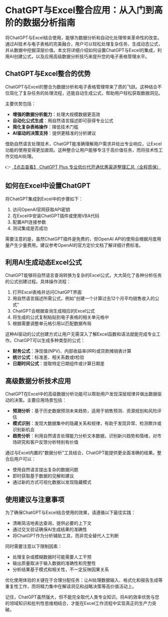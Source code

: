 # ChatGPT与Excel整合应用：从入门到高阶的数据分析指南

将ChatGPT与Excel结合使用，能够为数据分析和自动化处理带来革命性的改变。通过AI技术与电子表格的完美融合，用户可以轻松处理复杂任务、生成动态公式，并从数据中挖掘深层价值。本文将详细介绍如何设置ChatGPT与Excel的集成，利用AI创建公式，以及应用高级数据分析技巧来提升您的电子表格管理水平。

## ChatGPT与Excel整合的优势

ChatGPT与Excel的整合为数据分析和电子表格管理带来了质的飞跃。这种结合不仅简化了复杂任务的处理流程，还能自动生成公式，帮助用户轻松获取数据洞见。

主要优势包括：
- **增强的数据分析能力**：处理大规模数据更高效
- **自动化公式生成**：用自然语言描述即可获得专业公式
- **简化复杂表格操作**：降低技术门槛
- **AI驱动的决策支持**：提供更精准的分析建议

借助自然语言处理技术，ChatGPT能准确理解用户需求并给出专业响应，让Excel功能的使用变得更加直观。这种整合让用户能够专注于高价值任务，而将技术性工作交给AI处理。

👉 [【点击查看】 ChatGPT Plus 专业低价代开通优惠渠道整理汇总（全程质保）](https://bit.ly/DaiKai)

## 如何在Excel中设置ChatGPT

将ChatGPT集成到Excel中的步骤如下：

1. 访问OpenAI官网获取API密钥
2. 在Excel中安装ChatGPT插件或使用VBA代码
3. 配置API连接参数
4. 测试集成是否成功

需要注意的是，虽然ChatGPT插件是免费的，但OpenAI API的使用会根据月度用量产生少量费用。建议参考OpenAI的官方定价文档了解详细计费标准。

## 利用AI生成动态Excel公式

ChatGPT能够将自然语言查询转换为复杂的Excel公式，大大简化了各种分析任务的公式创建过程。具体操作流程：

1. 打开Excel表格并访问ChatGPT界面
2. 用自然语言描述所需公式，例如"创建一个计算过去12个月平均销售收入的公式"
3. ChatGPT会根据查询生成相应的Excel公式
4. 将生成的公式复制粘贴到电子表格的相关单元格中
5. 根据需要调整单元格引用以匹配数据布局

这种AI驱动的公式创建方式让用户无需深入了解Excel函数和语法就能完成专业工作。ChatGPT可以生成多种类型的公式：

- **财务公式**：净现值(NPV)、内部收益率(IRR)或贷款摊销表计算
- **统计公式**：标准差、相关系数或t检验
- **日期时间公式**：提取特定日期组件或计算日期差

## 高级数据分析技术应用

ChatGPT在Excel中的高级数据分析功能可以帮助用户发现深层规律并做出数据驱动的决策。主要应用场景包括：

- **预测分析**：基于历史数据预测未来趋势，适用于销售预测、资源规划和风险评估
- **模式识别**：发现大数据集中的隐藏关系和规律，有助于发现异常、检测欺诈或识别新机会
- **趋势分析**：利用自然语言处理能力分析文本数据，识别新兴趋势和情绪，对市场研究和客户反馈分析特别有价值

通过与Excel内置的"数据分析"工具结合，ChatGPT能提供更全面准确的结果。整合后用户可以：

- 使用自然语言提出复杂的数据问题
- 即时获取基于数据的见解和建议
- 通过新的方式可视化数据以发现隐藏模式

## 使用建议与注意事项

为了确保ChatGPT与Excel结合使用的效果，请遵循以下最佳实践：

- 清晰简洁地表达查询，提供必要的上下文
- 通过交叉验证确保AI生成结果的准确性
- 将ChatGPT作为分析辅助工具，而非完全替代人工判断

同时需要注意以下限制因素：
- 处理复杂或模糊数据时可能需要人工干预
- 输出质量取决于输入数据的准确性和完整性
- 分析结果基于模式和相关性，不一定反映因果关系

优化使用体验的关键在于合理分配任务：让AI处理数据输入、格式化和报告生成等重复性工作，而将精力集中在解读洞见和战略决策等高价值活动上。

记住，ChatGPT虽然强大，但不能完全取代人类专业知识。将AI的效率优势与您的领域知识和批判性思维相结合，才能在Excel工作流程中实现真正的生产力突破。